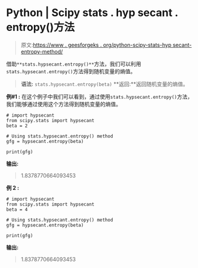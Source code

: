 # Python | Scipy stats . hyp secant . entropy()方法

> 原文:[https://www . geesforgeks . org/python-scipy-stats-hyp secant-entropy-method/](https://www.geeksforgeeks.org/python-scipy-stats-hypsecant-entropy-method/)

借助`**stats.hypsecant.entropy()**`方法，我们可以利用`stats.hypsecant.entropy()`方法得到随机变量的熵值。

> **语法:** `stats.hypsecant.entropy(beta)`
> **返回:**返回随机变量的熵值。

**例#1 :**
在这个例子中我们可以看到，通过使用`stats.hypsecant.entropy()`方法，我们能够通过使用这个方法得到随机变量的熵值。

```
# import hypsecant
from scipy.stats import hypsecant
beta = 2

# Using stats.hypsecant.entropy() method
gfg = hypsecant.entropy(beta)

print(gfg)
```

**输出:**

> 1.8378770664093453

**例 2 :**

```
# import hypsecant
from scipy.stats import hypsecant
beta = 4

# Using stats.hypsecant.entropy() method
gfg = hypsecant.entropy(beta)

print(gfg)
```

**输出:**

> 1.8378770664093453